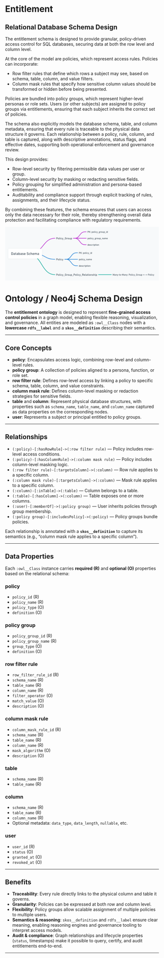 # Entitlement 

## Relational Database Schema Design

The entitlement schema is designed to provide granular, policy-driven access control for SQL databases, securing data at both the row level and column level.

At the core of the model are policies, which represent access rules. Policies can incorporate:
*   Row filter rules that define which rows a subject may see, based on schema, table, column, and value filters.
*   Column mask rules that specify how sensitive column values should be transformed or hidden before being presented.

Policies are bundled into policy groups, which represent higher-level personas or role sets. Users (or other subjects) are assigned to policy groups via entitlements, ensuring that each subject inherits the correct set of policies.

The schema also explicitly models the database schema, table, and column metadata, ensuring that every rule is traceable to the physical data structure it governs. Each relationship between a policy, rule, column, and table is captured, along with descriptive annotations, status flags, and effective dates, supporting both operational enforcement and governance review.

This design provides:
* 	Row-level security by filtering permissible data values per user or group.
* 	Column-level security by masking or redacting sensitive fields.
* 	Policy grouping for simplified administration and persona-based entitlements.
* 	Auditability and compliance support through explicit tracking of rules, assignments, and their lifecycle status.

By combining these features, the schema ensures that users can access only the data necessary for their role, thereby strengthening overall data protection and facilitating compliance with regulatory requirements.

![policy-group-relationship.png](resource%2Fpolicy-group-relationship.png)

# Ontology / Neo4j Schema Design

The **entitlement ontology** is designed to represent **fine-grained access control policies** in a graph model, enabling flexible reasoning, visualization, and governance. All entities are modeled as `:owl__Class` nodes with a **lowercase `rdfs__label`** and a **`skos__definition`** describing their semantics.  

---

## Core Concepts

- **policy**: Encapsulates access logic, combining row-level and column-level rules.  
- **policy group**: A collection of policies aligned to a persona, function, or role set.  
- **row filter rule**: Defines row-level access by linking a policy to specific schema, table, column, and value constraints.  
- **column mask rule**: Defines column-level masking or redaction strategies for sensitive fields.  
- **table** and **column**: Represent physical database structures, with properties such as `schema_name`, `table_name`, and `column_name` captured as data properties on the corresponding nodes.  
- **user**: Represents a subject or principal entitled to policy groups.

---

## Relationships

- `(:policy)-[:hasRowRule]->(:row filter rule)` — Policy includes row-level access conditions.  
- `(:policy)-[:hasColumnRule]->(:column mask rule)` — Policy includes column-level masking logic.  
- `(:row filter rule)-[:targetsColumn]->(:column)` — Row rule applies to a specific column.  
- `(:column mask rule)-[:targetsColumn]->(:column)` — Mask rule applies to a specific column.  
- `(:column)-[:inTable]->(:table)` — Column belongs to a table.  
- `(:table)-[:hasColumn]->(:column)` — Table exposes one or more columns.  
- `(:user)-[:memberOf]->(:policy group)` — User inherits policies through group membership.  
- `(:policy group)-[:includesPolicy]->(:policy)` — Policy groups bundle policies.

Each relationship is annotated with a **`skos__definition`** to capture its semantics (e.g., “column mask rule applies to a specific column”).  

---

## Data Properties

Each `:owl__Class` instance carries **required (R)** and **optional (O)** properties based on the relational schema:  

### policy
- `policy_id` (R)  
- `policy_name` (R)  
- `policy_type` (O)  
- `definition` (O)  

### policy group
- `policy_group_id` (R)  
- `policy_group_name` (R)  
- `group_type` (O)  
- `definition` (O)  

### row filter rule
- `row_filter_rule_id` (R)  
- `schema_name` (R)  
- `table_name` (R)  
- `column_name` (R)  
- `filter_operator` (O)  
- `match_value` (O)  
- `description` (O)  

### column mask rule
- `column_mask_rule_id` (R)  
- `schema_name` (R)  
- `table_name` (R)  
- `column_name` (R)  
- `mask_algorithm` (O)  
- `description` (O)  

### table
- `schema_name` (R)  
- `table_name` (R)  

### column
- `schema_name` (R)  
- `table_name` (R)  
- `column_name` (R)  
- Optional metadata: `data_type`, `data_length`, `nullable`, etc.  

### user
- `user_id` (R)  
- `status` (O)  
- `granted_at` (O)  
- `revoked_at` (O)  

---

## Benefits

- **Traceability**: Every rule directly links to the physical column and table it governs.  
- **Granularity**: Policies can be expressed at both row and column level.  
- **Flexibility**: Policy groups allow scalable assignment of multiple policies to multiple users.  
- **Semantics & reasoning**: `skos__definition` and `rdfs__label` ensure clear meaning, enabling reasoning engines and governance tooling to interpret access models.  
- **Audit & compliance**: Graph relationships and lifecycle properties (`status`, timestamps) make it possible to query, certify, and audit entitlements end-to-end.  

---
